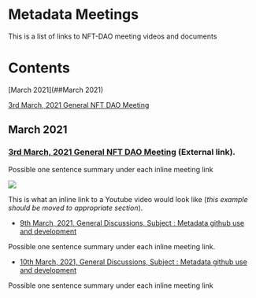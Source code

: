 # Metadata Meetings

This is a list of links to NFT-DAO meeting videos and documents

# Contents

[March 2021](##March 2021)

[3rd March, 2021 General NFT DAO Meeting](#an-intial-metadata-proposal)

## March 2021

### [3rd March, 2021 General NFT DAO Meeting](https://www.youtube.com/watch?v=_u7mcBvEwbQ) (External link).

Possible one sentence summary under each inline meeting link

[![](http://img.youtube.com/vi/_u7mcBvEwbQ/0.jpg)](http://www.youtube.com/watch?v=_u7mcBvEwbQ "NFT DAO Meeting 3/3/21")

This is what an inline link to a Youtube video would look like (*this example should be moved to appropriate section*).


* [9th March, 2021, General Discussions, Subject : Metadata github use and development](2021-03-09-Metadata-github.md)

Possible one sentence summary under each inline meeting link.

* [10th March, 2021, General Discussions, Subject : Metadata github use and development](2021-03-10-Metadata-github.md)

Possible one sentence summary under each inline meeting link
